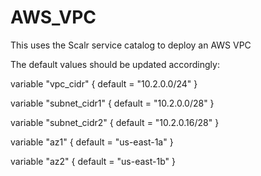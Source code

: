 # AWS_VPC

This uses the Scalr service catalog to deploy an AWS VPC

The default values should be updated accordingly:

variable "vpc_cidr" {
 default = "10.2.0.0/24"
}

variable "subnet_cidr1" {
default = "10.2.0.0/28"
}

variable "subnet_cidr2" {
default = "10.2.0.16/28"
}

variable "az1" {
default = "us-east-1a"
}

variable "az2" {
default = "us-east-1b"
}
